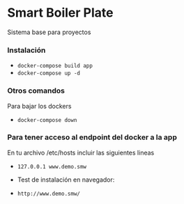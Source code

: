 # Smart Boiler Plate
Sistema base para proyectos

### Instalación ###
* `docker-compose build app`
* `docker-compose up -d`


### Otros comandos ###
Para bajar los dockers
* `docker-compose down`

### Para tener acceso al endpoint del docker a la app ###
En tu archivo /etc/hosts incluir las siguientes lineas
* `127.0.0.1 www.demo.smw`

- Test de instalación en navegador:
* `http://www.demo.smw/`
